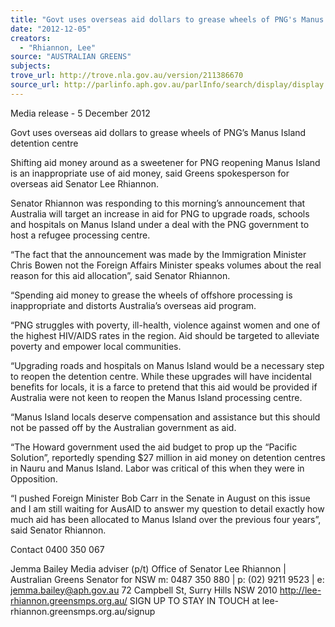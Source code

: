 ```yaml
---
title: "Govt uses overseas aid dollars to grease wheels of PNG's Manus Island detention centre"
date: "2012-12-05"
creators:
  - "Rhiannon, Lee"
source: "AUSTRALIAN GREENS"
subjects:
trove_url: http://trove.nla.gov.au/version/211386670
source_url: http://parlinfo.aph.gov.au/parlInfo/search/display/display.w3p;query=Id%3A%22media/pressrel/2088919%22
---
```


 Media release - 5 December 2012   

 Govt uses overseas aid dollars to grease wheels of PNG’s Manus Island detention centre              

 Shifting aid money around as a sweetener for PNG reopening Manus Island is an inappropriate use  of aid money, said Greens spokesperson for overseas aid Senator Lee Rhiannon.    

 Senator Rhiannon was responding to this morning’s announcement that Australia will target an  increase in aid for PNG to upgrade roads, schools and hospitals on Manus Island under a deal with  the PNG government to host a refugee processing centre.    

 “The fact that the announcement was made by the Immigration Minister Chris Bowen not the  Foreign Affairs Minister speaks volumes about the real reason for this aid allocation”, said Senator  Rhiannon.     

 “Spending aid money to grease the wheels of offshore processing is inappropriate and distorts  Australia’s overseas aid program.    

 “PNG struggles with poverty, ill-health, violence against women and one of the highest HIV/AIDS  rates in the region. Aid should be targeted to alleviate poverty and empower local communities.   

 “Upgrading roads and hospitals on Manus Island would be a necessary step to reopen the detention  centre. While these upgrades will have incidental benefits for locals, it is a farce to pretend that this  aid would be provided if Australia were not keen to reopen the Manus Island processing centre.    

 “Manus Island locals deserve compensation and assistance but this should not be passed off by the  Australian government as aid.   

 “The Howard government used the aid budget to prop up the “Pacific Solution”, reportedly spending  $27 million in aid money on detention centres in Nauru and Manus Island. Labor was critical of this  when they were in Opposition.   

 “I pushed Foreign Minister Bob Carr in the Senate in August on this issue and I am still waiting for  AusAID to answer my question to detail exactly how much aid has been allocated to Manus Island  over the previous four years”, said Senator Rhiannon.   

 Contact 0400 350 067   

 Jemma Bailey  Media adviser (p/t)   Office of Senator Lee Rhiannon | Australian Greens Senator for NSW  m: 0487 350 880 | p: (02) 9211 9523 | e: jemma.bailey@aph.gov.au  72 Campbell St, Surry Hills NSW 2010  http://lee-rhiannon.greensmps.org.au/  SIGN UP TO STAY IN TOUCH at lee-rhiannon.greensmps.org.au/signup                         

 

